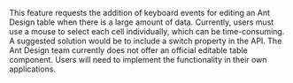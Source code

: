 This feature requests the addition of keyboard events for editing an Ant Design table when there is a large amount of data. Currently, users must use a mouse to select each cell individually, which can be time-consuming. A suggested solution would be to include a switch property in the API. The Ant Design team currently does not offer an official editable table component. Users will need to implement the functionality in their own applications.
